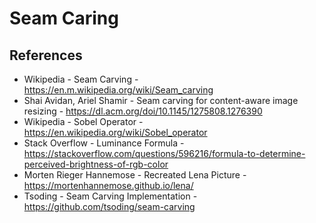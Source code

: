 # Seam Caring

## References
- Wikipedia - Seam Carving - https://en.m.wikipedia.org/wiki/Seam_carving
- Shai Avidan, Ariel Shamir - Seam carving for content-aware image resizing -  https://dl.acm.org/doi/10.1145/1275808.1276390
- Wikipedia - Sobel Operator - https://en.wikipedia.org/wiki/Sobel_operator
- Stack Overflow - Luminance Formula - https://stackoverflow.com/questions/596216/formula-to-determine-perceived-brightness-of-rgb-color
- Morten Rieger Hannemose - Recreated Lena Picture - https://mortenhannemose.github.io/lena/
- Tsoding - Seam Carving Implementation - https://github.com/tsoding/seam-carving